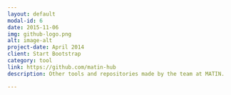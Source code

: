```yaml
---
layout: default
modal-id: 6
date: 2015-11-06
img: github-logo.png
alt: image-alt
project-date: April 2014
client: Start Bootstrap
category: tool
link: https://github.com/matin-hub
description: Other tools and repositories made by the team at MATIN.

---
```

